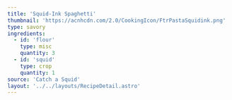 ```yaml
---
title: 'Squid-Ink Spaghetti'
thumbnail: 'https://acnhcdn.com/2.0/CookingIcon/FtrPastaSquidink.png'
type: savory
ingredients:
  - id: 'flour'
    type: misc
    quantity: 3
  - id: 'squid'
    type: crop
    quantity: 1
source: 'Catch a Squid'
layout: '../../layouts/RecipeDetail.astro'
---
```

